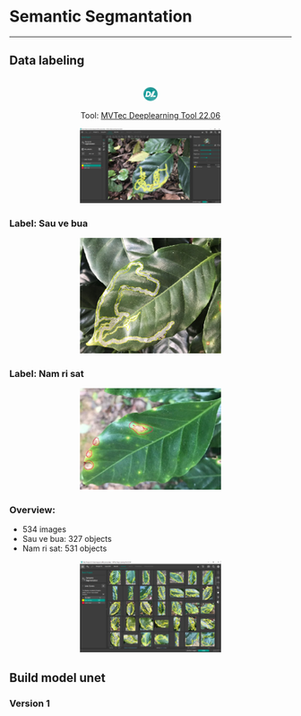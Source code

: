 # Semantic Segmantation

---

## Data labeling

<div align="center" style="display: inline_block"><br>

<img src='storage/tool_icon.jpg' style='width: 5%'>

Tool: [MVTec Deeplearning Tool 22.06](https://www.mvtec.com/products/deep-learning-tool) 

<img src='storage/tool_label.png' style='width: 50%'>
</div>


### Label: Sau ve bua
<div align="center" style="inline_block">
<img src='storage/label_sauvebua.png' style='width: 50%'>
</div>

### Label: Nam ri sat
<div align="center" style="inline_block">
<img src='storage/label_namrisat.jpg' style='width: 50%'>
</div>

### Overview:

- 534 images
- Sau ve bua: 327 objects
- Nam ri sat: 531 objects

<div align="center" style="inline_block">
<img src='storage/overview.png' style='width: 50%'>
</div>

## Build model unet

### Version 1

